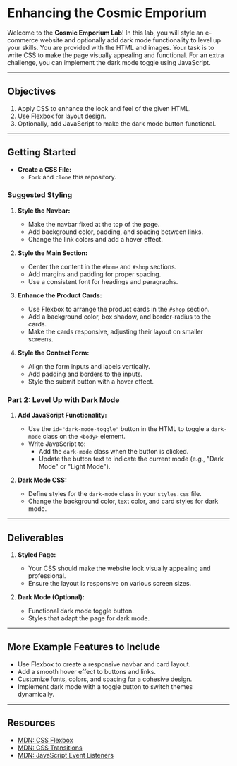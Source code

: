 # Enhancing the Cosmic Emporium

Welcome to the **Cosmic Emporium Lab**! In this lab, you will style an e-commerce website and optionally add dark mode functionality to level up your skills. You are provided with the HTML and images. Your task is to write CSS to make the page visually appealing and functional. For an extra challenge, you can implement the dark mode toggle using JavaScript.

---

## Objectives
1. Apply CSS to enhance the look and feel of the given HTML.
2. Use Flexbox for layout design.
3. Optionally, add JavaScript to make the dark mode button functional.

---

## Getting Started
- **Create a CSS File:**
   - `Fork` and `clone` this repository.

### Suggested Styling
1. **Style the Navbar:**
   - Make the navbar fixed at the top of the page.
   - Add background color, padding, and spacing between links.
   - Change the link colors and add a hover effect.

2. **Style the Main Section:**
   - Center the content in the `#home` and `#shop` sections.
   - Add margins and padding for proper spacing.
   - Use a consistent font for headings and paragraphs.

3. **Enhance the Product Cards:**
   - Use Flexbox to arrange the product cards in the `#shop` section.
   - Add a background color, box shadow, and border-radius to the cards.
   - Make the cards responsive, adjusting their layout on smaller screens.

4. **Style the Contact Form:**
   - Align the form inputs and labels vertically.
   - Add padding and borders to the inputs.
   - Style the submit button with a hover effect.

### Part 2: Level Up with Dark Mode
1. **Add JavaScript Functionality:**
   - Use the `id="dark-mode-toggle"` button in the HTML to toggle a `dark-mode` class on the `<body>` element.
   - Write JavaScript to:
     - Add the `dark-mode` class when the button is clicked.
     - Update the button text to indicate the current mode (e.g., "Dark Mode" or "Light Mode").

2. **Dark Mode CSS:**
   - Define styles for the `dark-mode` class in your `styles.css` file.
   - Change the background color, text color, and card styles for dark mode.

---

## Deliverables
1. **Styled Page:**
   - Your CSS should make the website look visually appealing and professional.
   - Ensure the layout is responsive on various screen sizes.

2. **Dark Mode (Optional):**
   - Functional dark mode toggle button.
   - Styles that adapt the page for dark mode.

---

## More Example Features to Include
- Use Flexbox to create a responsive navbar and card layout.
- Add a smooth hover effect to buttons and links.
- Customize fonts, colors, and spacing for a cohesive design.
- Implement dark mode with a toggle button to switch themes dynamically.

---

## Resources
- [MDN: CSS Flexbox](https://developer.mozilla.org/en-US/docs/Learn/CSS/CSS_layout/Flexbox)
- [MDN: CSS Transitions](https://developer.mozilla.org/en-US/docs/Web/CSS/CSS_Transitions/Using_CSS_transitions)
- [MDN: JavaScript Event Listeners](https://developer.mozilla.org/en-US/docs/Web/API/EventListener)



